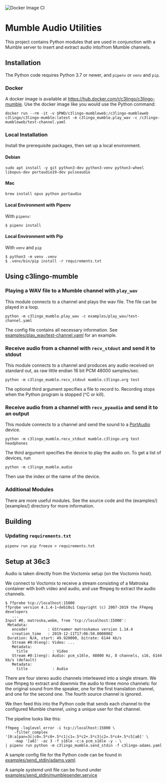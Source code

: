 ![Docker Image CI](https://github.com/c3lingo/c3lingo-mumble/workflows/Docker%20Image%20CI/badge.svg)

# Mumble Audio Utilities

This project contains Python modules that are used in conjunction with a Mumble server to insert and extract audio into/from Mumble channels.

## Installation

The Python code requires Python 3.7 or newer, and `pipenv` or `venv` and `pip`.

### Docker

A docker image is available at https://hub.docker.com/r/c3lingo/c3lingo-mumble. Use the docker image like you would use the Python command:

```
docker run --rm -it -v $PWD/c3lingo-mumbleweb:/c3lingo-mumbleweb c3lingo/c3lingo-mumble:latest -m c3lingo_mumble.play_wav -c /c3lingo-mumbleweb/test-channel.yaml
```

### Local Installation

Install the prerequisite packages, then set up a local environment.

#### Debian
```
sudo apt install -y git python3-dev python3-venv python3-wheel libopus-dev portaudio19-dev pulseaudio
```

#### Mac
```sh
brew install opus python portaudio
```

#### Local Environment with Pipenv

With `pipenv`:
```
$ pipenv install
```

#### Local Environment with Pip

With `venv` and `pip`
```
$ python3 -m venv .venv
$ .venv/bin/pip install -r requirements.txt
```

## Using c3lingo-mumble

### Playing a WAV file to a Mumble channel with `play_wav`

This module connects to a channel and plays the wav file. The file can be played in a loop.

```
python -m c3lingo_mumble.play_wav -c examples/play_wav/test-channel.yaml
```

The config file contains all necessary information. See [examples/play_wav/test-channel.yaml](./examples/play_wav/test-channel.yaml) for an example.


### Receive audio from a channel with `recv_stdout` and send it to stdout

This module connects to a channel and produces any audio received on standard out, as raw little endian 16 bit PCM 48000 samples/sec.

```
python -m c3lingo_mumble.recv_stdout mumble.c3lingo.org test
```

The optional third argument specifies a file to record to. Recording stops when the Python program is stopped (^C or kill).


### Receive audio from a channel with `recv_pyaudio` and send it to an output

This module connects to a channel and send the sound to a [PortAudio](http://www.portaudio.com) device.

```
python -m c3lingo_mumble.recv_stdout mumble.c3lingo.org test headphones
```

The third argument specifies the device to play the audio on. To get a list of devices, run
```
python -m c3lingo_mumble.audio
```
Then use the index or the name of the device.

### Additional Modules

There are more useful modules. See the source code and the (examples/)[examples/] directory for more information.

## Building

### Updating `requirements.txt`

```
pipenv run pip freeze > requirements.txt
```

## Setup at 36c3

Audio is taken directly from the Voctomix setup (on the Voctomix host).

We connect to Voctomix to receive a stream consisting of a Matroska container
with both video and audio, and use ffmpeg to extract the audio channels.

```
$ ffprobe tcp://localhost:15000
ffprobe version 4.1.4-1~deb10u1 Copyright (c) 2007-2019 the FFmpeg developers
   ...
Input #0, matroska,webm, from 'tcp://localhost:15000':
 Metadata:
   encoder         : GStreamer matroskamux version 1.14.4
   creation_time   : 2019-12-11T17:06:50.000000Z
 Duration: N/A, start: 49.920000, bitrate: 6144 kb/s
   Stream #0:0(eng): Video: ...
   Metadata:
     title           : Video
   Stream #0:1(eng): Audio: pcm_s16le, 48000 Hz, 8 channels, s16, 6144 kb/s (default)
   Metadata:
     title           : Audio

```

There are four stereo audio channels interleaved into a single stream. We use
ffmpeg to extract and downmix the audio to three mono channels: for the original
sound from the speaker, one for the first translation channel, and one for
the second one. The fourth source channel is ignored.

We then feed this into the Python code that sends each channel to the configured
Mumble channel, using a unique user for that channel.

The pipeline looks like this:
```
ffmpeg -loglevel error -i tcp://localhost:15000 \
    -filter_complex '[0:a]pan=3c|c0=.5*c0+.5*c1|c1=.5*c2+.5*c3|c2=.5*c4+.5*c5[a0]' \
    -map '[a0]' -ac 3 -f s16le -c:a pcm_s16le -y - \
| pipenv run python -m c3lingo_mumble.send_stdin -f c3lingo-adams.yaml
```

A sample config file for the Python code can be found in
[examples/send_stdin/adams.yaml](examples/send_stdin/adams.yaml).

A sample systemd unit file can be found under
[examples/send_stdin/mumblesender.service](examples/send_stdin/mumblesender.service)

